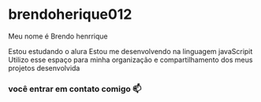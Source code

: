 # brendoherique012

Meu nome é Brendo henrrique

Estou estudando o alura
Estou me desenvolvendo na linguagem javaScripit
Utilizo esse espaço para minha organização e compartilhamento dos meus projetos desenvolvida

### você entrar em contato comigo 📫
